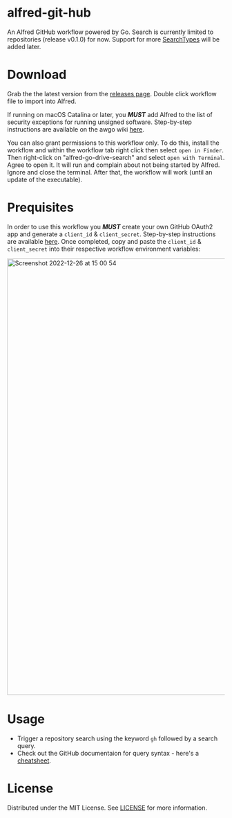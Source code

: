 # alfred-git-hub
An Alfred GitHub workflow powered by Go. Search is currently limited to repositories (release v0.1.0) for now. Support for more [SearchTypes](https://docs.github.com/en/graphql/reference/enums#searchtype) will be added later.

# Download
Grab the the latest version from the [releases page](https://github.com/coheff/alfred-git-hub/releases/tag/v0.1.0). Double click workflow file to import into Alfred.

If running on macOS Catalina or later, you _**MUST**_ add Alfred to the list of security exceptions for running unsigned software. Step-by-step instructions are available on the awgo wiki [here](https://github.com/deanishe/awgo/wiki/Catalina).

You can also grant permissions to this workflow only. To do this, install the workflow and within the workflow tab right click then select `open in Finder`. Then right-click on "alfred-go-drive-search" and select `open with Terminal`. Agree to open it. It will run and complain about not being started by Alfred. Ignore and close the terminal. After that, the workflow will work (until an update of the executable).

# Prequisites
In order to use this workflow you _**MUST**_ create your own GitHub OAuth2 app and generate a `client_id` & `client_secret`. Step-by-step instructions are available [here](https://docs.github.com/en/developers/apps/building-oauth-apps/creating-an-oauth-app). Once completed, copy and paste the `client_id` & `client_secret` into their respective workflow environment variables:

<img width="1008" alt="Screenshot 2022-12-26 at 15 00 54" src="https://user-images.githubusercontent.com/11773454/209561665-c661efba-4716-453c-9ca5-f92b04588957.png">

# Usage
- Trigger a repository search using the keyword `gh` followed by a search query.
- Check out the GitHub documentaion for query syntax - here's a [cheatsheet](https://gist.github.com/bonniss/4f0de4f599708c5268134225dda003e0).

# License
Distributed under the MIT License. See [LICENSE](https://github.com/coheff/alfred-git-hub/blob/main/LICENSE) for more information.
